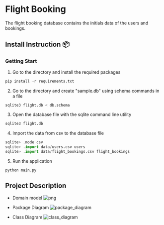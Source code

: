 # Flight Booking

The flight booking database contains the initials data of the users and bookings.

## Install Instruction 📦
### Getting Start
1. Go to the directory and install the required packages
  ```python
  pip install -r requirements.txt
  ```
  
2. Go to the directory and create "sample.db" using schema commands in a file
  ```python
  sqlite3 flight.db < db.schema
  ```
  
3. Open the database file with the sqlite command line utility
  ```python
  sqlite3 flight.db
  ```
  
4. Import the data from csv to the database file
  ```python
  sqlite> .mode csv
  sqlite> .import data/users.csv users
  sqlite> .import data/flight_bookings.csv flight_bookings
  ```
  
5. Run the application
  ```python
  python main.py
  ```

## Project Description

* Domain model
![png](https://user-images.githubusercontent.com/73059738/165601241-bfd296d1-a660-4b6c-b4f4-1aaee9843e2c.png)

* Package Diagram
![package_diagram](https://user-images.githubusercontent.com/73059738/165601844-e7037b1c-69ed-4f9c-b77f-71153cd0be73.png)


* Class Diagram
![class_diagram](https://user-images.githubusercontent.com/73059738/165601425-4023bb82-503e-47cb-a3e0-19633fd1bcd1.png)
